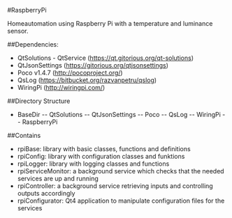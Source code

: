 #RaspberryPi

Homeautomation using Raspberry Pi with a temperature and luminance sensor.

##Dependencies:
- QtSolutions - QtService (https://qt.gitorious.org/qt-solutions)
- QtJsonSettings (https://gitorious.org/qtjsonsettings)
- Poco v1.4.7 (http://pocoproject.org/)
- QsLog (https://bitbucket.org/razvanpetru/qslog)
- WiringPi (http://wiringpi.com/)

##Directory Structure
- BaseDir
-- QtSolutions
-- QtJsonSettings
-- Poco
-- QsLog
-- WiringPi
-- RaspberryPi

##Contains
- rpiBase: library with basic classes, functions and definitions
- rpiConfig: library with configuration classes and funktions
- rpiLogger: library with logging classes and functions
- rpiServiceMonitor: a background service which checks that the needed services are up and running
- rpiController: a background service retrieving inputs and controlling outputs accordingly
- rpiConfigurator: Qt4 application to manipulate configuration files for the services
